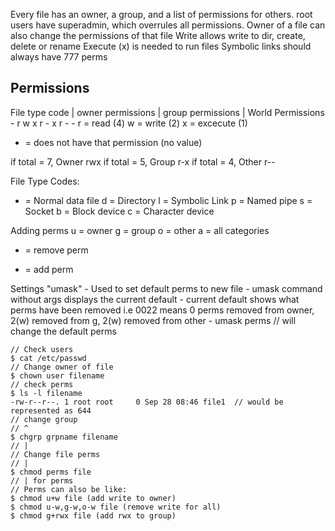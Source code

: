 Every file has an owner, a group, and a list of permissions for others.
root users have superadmin, which overrules all permissions. 
Owner of a file can also change the permissions of that file
Write allows write to dir, create, delete or rename 
Execute (x) is needed to run files
Symbolic links should always have 777 perms

## Permissions
File type code | owner permissions | group permissions | World Permissions 
       -            r w x                 r - x                 r - -
r = read (4)
w = write (2)
x = excecute (1)
- = does not have that permission (no value)

if total = 7, Owner rwx
if total = 5, Group r-x
if total = 4, Other r--

File Type Codes:
- = Normal data file
d = Directory
l = Symbolic Link
p = Named pipe
s = Socket
b = Block device
c = Character device

Adding perms
u = owner
g = group
o = other
a = all categories
- = remove perm
+ = add perm

Settings
"umask"
    - Used to set default perms to new file
    - umask command without args displays the current default 
    - current default shows what perms have been removed
        i.e 0022 means 0 perms removed from owner, 2(w) removed from g, 2(w) removed from other
    - umask perms // will change the default perms 

```
// Check users
$ cat /etc/passwd
// Change owner of file
$ chown user filename
// check perms
$ ls -l filename
-rw-r--r--. 1 root root     0 Sep 28 08:46 file1  // would be represented as 644
// change group                                                      // ^
$ chgrp grpname filename                                             // |             
// Change file perms                                                 // |
$ chmod perms file                                                   // | for perms
// Perms can also be like:
$ chmod u+w file (add write to owner)
$ chmod u-w,g-w,o-w file (remove write for all)
$ chmod g+rwx file (add rwx to group)



```